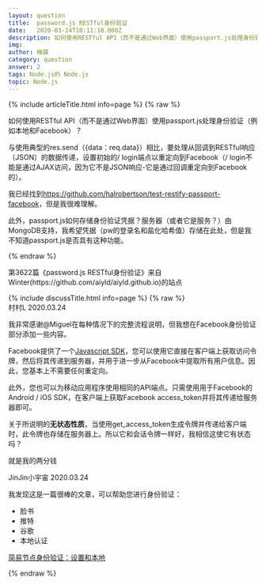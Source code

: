 ```yaml
---
layout: question
title:  password.js RESTful身份验证
date:   2020-03-24T10:11:18.000Z
description: 如何使用RESTful API（而不是通过Web界面）使用passport.js处理身份验证（例如本地和Facebook）？与使用典型的res.sen...
img: 
author: 梅猿
category: question
answer: 2
tags: Node.js的 Node.js
topic: Node.js
---
```

<div class="article-root">
  <div class="article">
    {% include articleTitle.html info=page %}
    {% raw %}
    <div class="article-content"><p><font style="vertical-align: inherit;"><font style="vertical-align: inherit;">如何使用RESTful API（而不是通过Web界面）使用passport.js处理身份验证（例如本地和Facebook）？</font></font></p>

<p><font style="vertical-align: inherit;"><font style="vertical-align: inherit;">与使用典型的res.send（{data：req.data}）相比，要处理从回调到RESTful响应（JSON）的数据传递，设置初始的/ login端点以重定向到Facebook（/ login不能是通过AJAX访问，因为它不是JSON响应-它是通过​​回调重定向到Facebook的）。</font></font></p>

<p><font style="vertical-align: inherit;"><font style="vertical-align: inherit;">我已经找到</font></font><a href="https://github.com/halrobertson/test-restify-passport-facebook"><font style="vertical-align: inherit;"><font style="vertical-align: inherit;">https://github.com/halrobertson/test-restify-passport-facebook</font></font></a><font style="vertical-align: inherit;"><font style="vertical-align: inherit;">，但是我很难理解。</font></font></p>

<p><font style="vertical-align: inherit;"><font style="vertical-align: inherit;">此外，passport.js如何存储身份验证凭据？</font><font style="vertical-align: inherit;">服务器（或者它是服务？）由MongoDB支持，我希望凭据（pw的登录名和盐化哈希值）存储在此处，但是我不知道passport.js是否具有这种功能。</font></font></p></div>
    {% endraw %}
  </div>
  <p class="winter_mark">第3622篇《password.js RESTful身份验证》来自Winter(https://github.com/aiyld/aiyld.github.io)的站点</p>
  <div class="discuss-wrapper">
    {% include discussTitle.html info=page %}
    {% raw %}
    <div class="discuss-list">
    <div class="discuss-item">
        <div class="discuss-parent">
          <div class="discuss-meta">
            <span class="discuss-user">村村L</span>
            <span class="discuss-time">2020.03.24</span>
          </div>
          <div class="discuss-comment"><p><font style="vertical-align: inherit;"><font style="vertical-align: inherit;">我非常感谢@Miguel在每种情况下的完整流程说明，但我想在Facebook身份验证部分添加一些内容。</font></font></p>

<p><font style="vertical-align: inherit;"><font style="vertical-align: inherit;">Facebook提供了一个</font></font><a href="https://developers.facebook.com/docs/facebook-login/getting-started-web/"><font style="vertical-align: inherit;"><font style="vertical-align: inherit;">Javascript SDK</font></font></a><font style="vertical-align: inherit;"><font style="vertical-align: inherit;">，您可以使用它直接在客户端上获取访问令牌，然后将其传递到服务器，并用于进一步从Facebook中提取所有用户信息。</font><font style="vertical-align: inherit;">因此，您基本上不需要任何重定向。</font></font></p>

<p><font style="vertical-align: inherit;"><font style="vertical-align: inherit;">此外，您也可以为移动应用程序使用相同的API端点。</font><font style="vertical-align: inherit;">只需使用用于Facebook的Android / iOS SDK，在客户端上获取Facebook access_token并将其传递给服务器即可。</font></font></p>

<p><font style="vertical-align: inherit;"><font style="vertical-align: inherit;">关于</font><font style="vertical-align: inherit;">所说明</font><font style="vertical-align: inherit;">的</font></font><strong><font style="vertical-align: inherit;"><font style="vertical-align: inherit;">无状态性质</font></font></strong><font style="vertical-align: inherit;"><font style="vertical-align: inherit;">，当使用get_access_token生成令牌并传递给客户端时，此令牌也存储在服务器上。</font><font style="vertical-align: inherit;">所以它和会话令牌一样好，我相信这使它有状态吗？</font></font></p>

<p><font style="vertical-align: inherit;"><font style="vertical-align: inherit;">就是我的两分钱 </font></font></p></div>
        </div></div><div class="discuss-item">
        <div class="discuss-parent">
          <div class="discuss-meta">
            <span class="discuss-user">JinJin小宇宙</span>
            <span class="discuss-time">2020.03.24</span>
          </div>
          <div class="discuss-comment"><p><font style="vertical-align: inherit;"><font style="vertical-align: inherit;">我发现这是一篇很棒的文章，可以帮助您进行身份验证：</font></font></p>

<ul>
<li><font style="vertical-align: inherit;"><font style="vertical-align: inherit;">脸书</font></font></li>
<li><font style="vertical-align: inherit;"><font style="vertical-align: inherit;">推特</font></font></li>
<li><font style="vertical-align: inherit;"><font style="vertical-align: inherit;">谷歌</font></font></li>
<li><font style="vertical-align: inherit;"><font style="vertical-align: inherit;">本地认证</font></font></li>
</ul>

<p><a href="https://scotch.io/tutorials/easy-node-authentication-setup-and-local" rel="nofollow"><font style="vertical-align: inherit;"><font style="vertical-align: inherit;">简易节点身份验证：设置和本地</font></font></a></p></div>
        </div></div>
    </div>
    {% endraw %}
  </div>
<div>

